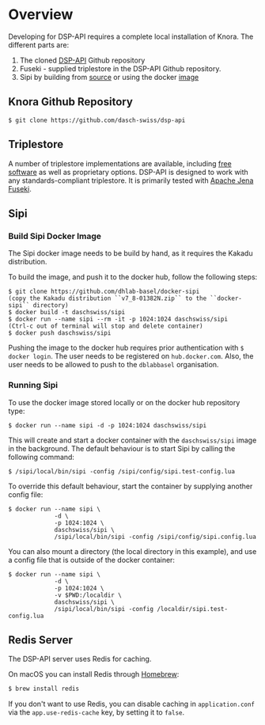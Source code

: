 <!---
 * Copyright © 2021 - 2022 Swiss National Data and Service Center for the Humanities and/or DaSCH Service Platform contributors.
 * SPDX-License-Identifier: Apache-2.0
-->

# Overview

Developing for DSP-API requires a complete local
installation of Knora. The different parts are:

1. The cloned [DSP-API](https://github.com/dasch-swiss/dsp-api) Github
   repository
1. Fuseki - supplied triplestore in the DSP-API Github repository.
1. Sipi by building from
    [source](https://github.com/dasch-swiss/sipi) or using the docker
    [image](https://hub.docker.com/r/daschswiss/sipi/)

## Knora Github Repository

    $ git clone https://github.com/dasch-swiss/dsp-api

## Triplestore

A number of triplestore implementations are available, including [free
software](http://www.gnu.org/philosophy/free-sw.en.html) as well as
proprietary options. DSP-API is designed to work with any
standards-compliant triplestore. It is primarily tested with [Apache Jena Fuseki](https://jena.apache.org/).

## Sipi

### Build Sipi Docker Image

The Sipi docker image needs to be build by hand, as it requires the
Kakadu distribution.

To build the image, and push it to the docker hub, follow the following
steps:

```
$ git clone https://github.com/dhlab-basel/docker-sipi
(copy the Kakadu distribution ``v7_8-01382N.zip`` to the ``docker-sipi`` directory)
$ docker build -t daschswiss/sipi
$ docker run --name sipi --rm -it -p 1024:1024 daschswiss/sipi
(Ctrl-c out of terminal will stop and delete container)
$ docker push daschswiss/sipi
```

Pushing the image to the docker hub requires prior authentication with
`$ docker login`. The user needs to be registered on `hub.docker.com`.
Also, the user needs to be allowed to push to the `dblabbasel`
organisation.

### Running Sipi

To use the docker image stored locally or on the docker hub repository
type:

```
$ docker run --name sipi -d -p 1024:1024 daschswiss/sipi
```

This will create and start a docker container with the `daschswiss/sipi`
image in the background. The default behaviour is to start Sipi by
calling the following command:

```
$ /sipi/local/bin/sipi -config /sipi/config/sipi.test-config.lua
```

To override this default behaviour, start the container by supplying
another config file:

```
$ docker run --name sipi \
             -d \
             -p 1024:1024 \
             daschswiss/sipi \
             /sipi/local/bin/sipi -config /sipi/config/sipi.config.lua
```

You can also mount a directory (the local directory in this example),
and use a config file that is outside of the docker container:

```
$ docker run --name sipi \
             -d \
             -p 1024:1024 \
             -v $PWD:/localdir \
             daschswiss/sipi \
             /sipi/local/bin/sipi -config /localdir/sipi.test-config.lua
```

## Redis Server

The DSP-API server uses Redis for caching.

On macOS you can install Redis through [Homebrew](https://brew.sh):

```bash
$ brew install redis
```

If you don't want to use Redis, you can disable caching in `application.conf`
via the `app.use-redis-cache` key, by setting it to `false`.
